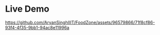 # Live Demo



https://github.com/AryanSinghIIIT/FoodZone/assets/96579866/71f8cf86-93f4-4f35-9bb1-94ac8e11996a





